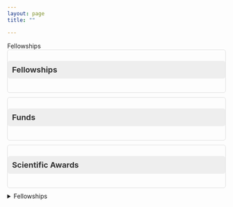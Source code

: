 ```yaml
---
layout: page
title: ""

---
```

<summary>Fellowships</summary>
<!-- Fellowships -->
<div class="collapsible">
  <h1 class="collapsible-title">Fellowships</h1>
  <div class="collapsible-content">
    <ul>
      <li>(2020) Postdoctoral Fellowship-Special Research Fund Ghent University, <a href="https://www.ugent.be/en" target="_blank" rel="noopener">Ghent University</a> project, Belgium. Research grant number BOF20/PDO/032.</li>
      <li>(2020) Marie Curie Research Leaders 2025 - A Fellowship Programme developing the Next Generation of Agri-Food Research Leaders, Austria/Ireland (granted, but untaken/excused).</li>
      <li>(2016) PhD Research Fellowship, <a href="https://www.ugent.be/en" target="_blank" rel="noopener">Ghent University</a>, Belgium in the framework of <a href="http://www.mycokey.eu/" target="_blank" rel="noopener">Mycokey</a> project.</li>
      <li>(2015) Erasmus Student Mobility for Studies, Center for Analytical Chemistry, Universität für Bodenkultur Wien, Austria.</li>
      <li>(2014) Erasmus Student Mobility for Placement, _IfADo_ Institute, Dortmund, Germany.</li>
      <li>(2012) Turkish Government Scholarship, Turkey (through the <a href="https://www.turkiyeburslari.gov.tr/" target="_blank" rel="noopener">Türkiye Scholarships</a>).</li>
      <li>(2012) Full Tuition Graduate Teaching and Research Assistantship, Assiut University, Egypt.</li>
    </ul>
  </div>
</div>

<!-- Funds 🔻-->
<div class="collapsible">
  <h1 class="collapsible-title">Funds</h1>
  <div class="collapsible-content">
    <ul>
      <li>(2021) <a href="https://www.ugent.be/en/research/funding/devcoop/globalmindsfund.htm" target="_blank" rel="noopener">VLIRUOS Global Minds Grant</a> from Ghent University for the project "AF-CYSTIN-milk" to assess the incidence of aflatoxin M1 and microcystin-LR in water buffalo milk from Philippines and their potential in vitro toxic interaction. Role: Principal Researcher.</li>
      <li>(2018) <a href="https://www.ugent.be/en/research/funding/devcoop/globalmindsfund.htm" target="_blank" rel="noopener">VLIRUOS Global Minds Grant</a> from Ghent University for the side project "MYCOSUGAR" to enrich our knowledge on mycotoxin occurrence in sugarcane as an important cash crop in Africa. Role: Principal Researcher.</li>
    </ul>
  </div>
</div>

<!-- Scientific Awards 🔻-->
<div class="collapsible">
  <h1 class="collapsible-title">Scientific Awards</h1>
  <div class="collapsible-content">
    <ul>
      <li>(2022) Best Oral Presentation from <a href="https://www.mdpi.com/journal/toxins" target="_blank" rel="noopener">Toxins journal</a> at the international conference <a href="http://pofmy.imi.hr/" target="_blank" rel="noopener">Power of Fungi and Mycotoxins in Climate Change Symposium</a>, which has been hold in Croatia.</li>
      <li>(2019) The Young Scientist Award during the <a href="https://eurachem2019.akki.ut.ee/" target="_blank" rel="noopener">EURACHEM 2019</a> meeting held in Tartu, Estonia.</li>
      <li>(2018) Best Poster Award from <a href="https://www.mdpi.com/journal/toxins" target="_blank" rel="noopener">Toxins journal</a> at the 2nd African Symposium on Mycotoxicology, which was hold in Kenya.</li>
    </ul>
  </div>
</div>

<script>
  // Function to toggle collapsible sections
  function toggleCollapsible(event) {
    const content = event.target.nextElementSibling;
    event.target.classList.toggle("active");
    if (content.style.maxHeight){
      content.style.maxHeight = null;
    } else {
      content.style.maxHeight = content.scrollHeight + "px";
    }
  }

  // Add event listeners to collapsible titles
  const collapsibleTitles = document.getElementsByClassName("collapsible-title");
  for (let i = 0; i < collapsibleTitles.length; i++) {
    collapsibleTitles[i].addEventListener("click", toggleCollapsible);
  }
</script>

<style>
  /* Style for collapsible sections */
  .collapsible {
    border: 1px solid #ddd;
    margin-bottom: 10px;
    border-radius: 5px;
  }

  .collapsible-title {
    background-color: #eee;
    color: #333;
    cursor: pointer;
    font-size: 18px;
    font-weight: bold;
    padding: 10px;
    border-radius: 5px;
  }

  .collapsible-content {
    max-height: 0;
    overflow: hidden;
    transition: max-height 0.2s ease-out;
    padding: 10px;
  }

  .collapsible-title.active {
    background-color: #ccc;
  }
</style>

  
  <details>
  <summary>Fellowships</summary>
  
  ### Fellowships
  
  - (2020) Postdoctoral Fellowship-Special Research Fund Ghent University, [Ghent University](https://www.ugent.be/en) project, Belgium. Research grant number BOF20/PDO/032.
  - (2020) Marie Curie Research Leaders 2025 - A Fellowship Programme developing the Next Generation of Agri-Food Research Leaders, Austria/Ireland (granted, but untaken/excused).
  - (2016) PhD Research Fellowship, [Ghent University](https://www.ugent.be/en), Belgium in the framework of [Mycokey](http://www.mycokey.eu/) project.
  - (2015) Erasmus Student Mobility for Studies, Center for Analytical Chemistry, Universität für Bodenkultur Wien, Austria.
  - (2014) Erasmus Student Mobility for Placement, _IfADo_ Institute, Dortmund, Germany.
  - (2012) Turkish Government Scholarship, Turkey (through the [Türkiye Scholarships](https://www.turkiyeburslari.gov.tr/)).
  - (2012) Full Tuition Graduate Teaching and Research Assistantship, Assiut University, Egypt.
</details>
